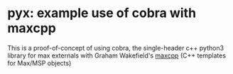 # pyx: example use of cobra with maxcpp

This is a proof-of-concept of using cobra, the single-header c++ python3 library for max externals with Graham Wakefield's [maxcpp](https://github.com/grrrwaaa/maxcpp) (C++ templates for Max/MSP objects)


